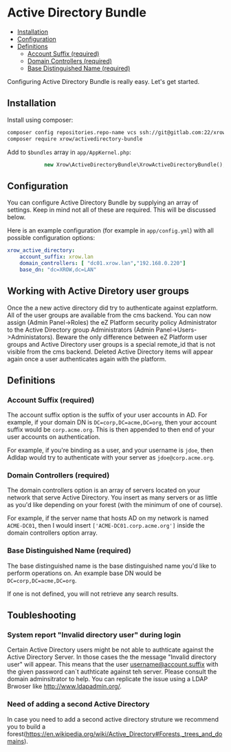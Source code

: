 # Active Directory Bundle

- [Installation](#using-the-configuration)
- [Configuration](#configuration)
- [Definitions](#definitions)
    - [Account Suffix (required)](#account-suffix-required)
    - [Domain Controllers (required)](#domain-controllers-required)
    - [Base Distinguished Name (required)](#base-distinguished-name-required)

Configuring Active Directory Bundle is really easy. Let's get started.

## Installation

Install using composer:

```bash
composer config repositories.repo-name vcs ssh://git@gitlab.com:22/xrow-shared/activedirectory-bundle.git
composer require xrow/activedirectory-bundle
```

Add to `$bundles` array in `app/AppKernel.php`:

```php
            new Xrow\ActiveDirectoryBundle\XrowActiveDirectoryBundle(),
```

## Configuration

You can configure Active Directory Bundle by supplying an array of settings. Keep in mind not all of these are required. This will be discussed below.

Here is an example configuration (for example in `app/config.yml`) with all possible configuration options:

```yaml
xrow_active_directory:
    account_suffix: xrow.lan
    domain_controllers: [ "dc01.xrow.lan","192.168.0.220"]
    base_dn: "dc=XROW,dc=LAN"
```

## Working with Active Diretory user groups

Once the a new active directory did try to authenticate against ezplatform. All of the user groups are available from the cms backend. You can now assign (Admin Panel->Roles) the eZ Platform security policy Administrator to the Active Directory group Administrators (Admin Panel->Users->Administators). Beware the only difference between eZ Platform user groups and Active Directory user groups is a special remote_id that is not visible from the cms backend. Deleted Active Directory items will appear again once a user authenticates again with the platform.

## Definitions

### Account Suffix (required)

The account suffix option is the suffix of your user accounts in AD. For example, if your domain DN is `DC=corp,DC=acme,DC=org`,
then your account suffix would be `corp.acme.org`. This is then appended to then end of your user accounts on authentication.

For example, if you're binding as a user, and your username is `jdoe`, then Adldap would try to authenticate with
your server as `jdoe@corp.acme.org`.

### Domain Controllers (required)

The domain controllers option is an array of servers located on your network that serve Active Directory. You insert as many
servers or as little as you'd like depending on your forest (with the minimum of one of course).

For example, if the server name that hosts AD on my network is named `ACME-DC01`, then I would insert `['ACME-DC01.corp.acme.org']`
inside the domain controllers option array.

### Base Distinguished Name (required)

The base distinguished name is the base distinguished name you'd like to perform operations on. An example base DN would be `DC=corp,DC=acme,DC=org`.

If one is not defined, you will not retrieve any search results.

## Toubleshooting

### System report "Invalid directory user" during login

Certain Active Directory users might be not able to authticate against the Active Directory Server. In those cases the the message "Invalid directory user" will appear. This means that the user username@account.suffix with the given password can`t authticate against teh server. Please consult the domain adminsitrator to help. You can replicate the issue using a LDAP Brwoser like http://www.ldapadmin.org/. 

### Need of adding a second Active Directory

In case you need to add a second active directory struture we recommend you to build a forest(https://en.wikipedia.org/wiki/Active_Directory#Forests,_trees_and_domains).
